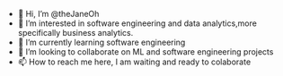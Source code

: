 - 👋 Hi, I’m @theJaneOh
- 👀 I’m interested in software engineering and data analytics,more specifically business analytics.
- 🌱 I’m currently learning software engineering
- 💞️ I’m looking to collaborate on ML and software engineering projects
- 📫 How to reach me here, I am waiting and ready to colaborate

<!---
thejaneOh/thejaneOh is a ✨ special ✨ repository because its `README.md` (this file) appears on your GitHub profile.
You can click the Preview link to take a look at your changes.
--->
